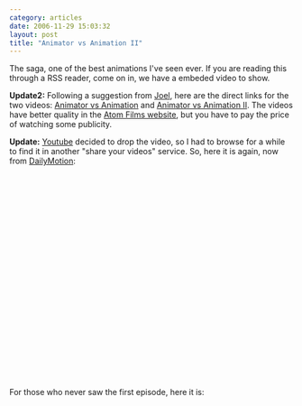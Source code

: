 ```yaml
---
category: articles
date: 2006-11-29 15:03:32
layout: post
title: "Animator vs Animation II"
---
```


<p>The saga, one of the best animations I've seen ever. If you are reading this through a RSS reader, come on in, we have a embeded video to show.</p><p><b>Update2:</b> Following a suggestion from <a href="http://paradigma.pt/ja">Joel</a>, here are the direct links for the two videos: <a href="http://www.atomfilms.com/af/content/animator_vs_animation">Animator vs Animation</a> and <a href="http://www.atomfilms.com/af/content/animator_vs_animation_2">Animator vs Animation II</a>. The videos have better quality in the <a href="http://www.atomfilms.com/">Atom Films website</a>, but you have to pay the price of watching some publicity.<p><b>Update:</b> <a href="//youtube.com/">Youtube</a> decided to drop the video, so I had to browse for a while to find it in another "share your videos" service. So, here it is again, now from <a href="http://dailymotion.com">DailyMotion</a>:</p> <p><div><object width="425" height="335"><param name="movie" value="http://www.dailymotion.com/swf/4hdogUf8dh0p950yc"></param><param name="allowfullscreen" value="true"></param><embed src="http://www.dailymotion.com/swf/4hdogUf8dh0p950yc" type="application/x-shockwave-flash" width="425" height="334" allowfullscreen="true"></embed></object></div></p><br/><p>For those who never saw the first episode, here it is:</p><p><div><object width="425" height="335"><param name="movie" value="http://www.dailymotion.com/swf/1SkPKmljw2TYO4LXP"></param><param name="allowfullscreen" value="true"></param><embed src="http://www.dailymotion.com/swf/1SkPKmljw2TYO4LXP" type="application/x-shockwave-flash" width="425" height="334" allowfullscreen="true"></embed></object></div></p>
